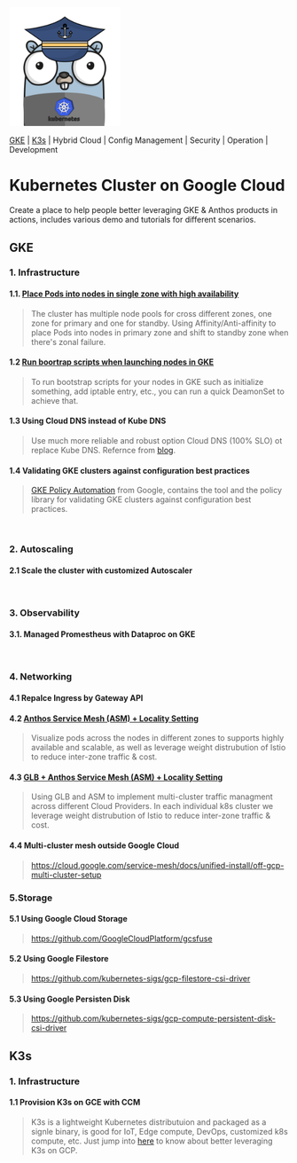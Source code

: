 <img src="./docs/images/skipper.png" alt="multi-k8s" width="200"/>

[GKE](#gke) | [K3s](#k3s) | Hybrid Cloud | Config Management | Security | Operation | Development
<br/>

# Kubernetes Cluster on Google Cloud

Create a place to help people better leveraging GKE & Anthos products in actions, includes various demo and tutorials for different scenarios. 


## GKE
### 1. Infrastructure
#### 1.1. [Place Pods into nodes in single zone with high availability](./docs/single-zone.md)
> The cluster has multiple node pools for cross different zones, one zone for primary and one for standby. Using Affinity/Anti-affinity to place Pods into nodes in primary zone and shift to standby zone when there's zonal failure.

#### 1.2 [Run boortrap scripts when launching nodes in GKE](./docs/startup-script.md)
> To run bootstrap scripts for your nodes in GKE such as initialize something, add iptable entry, etc., you can run a quick DeamonSet to achieve that.

#### 1.3 Using Cloud DNS instead of Kube DNS
> Use much more reliable and robust option Cloud DNS (100% SLO) ot replace Kube DNS. Refernce from [blog](https://medium.com/google-cloud/dns-on-gke-everything-you-need-to-know-b961303f9153). 

#### 1.4 Validating GKE clusters against configuration best practices
> [GKE Policy Automation](https://github.com/google/gke-policy-automation) from Google, contains the tool and the policy library for validating GKE clusters against configuration best practices.
<br>

### 2. Autoscaling 
#### 2.1 Scale the cluster with customized Autoscaler 
<br>

### 3. Observability
#### 3.1. Managed Promestheus with Dataproc on GKE
<br>

### 4. Networking

#### 4.1 Repalce Ingress by Gateway API

#### 4.2 [Anthos Service Mesh (ASM) + Locality Setting](./docs/asm-locality.md)

> Visualize pods across the nodes in different zones to supports highly available and scalable, as well as leverage weight distrubution of Istio to reduce inter-zone traffic & cost.


#### 4.3 [GLB + Anthos Service Mesh (ASM) + Locality Setting](./docs/glb-locality.md)

> Using GLB and ASM to implement multi-cluster traffic managment across different Cloud Providers. In each individual k8s cluster we leverage weight distrubution of Istio to reduce inter-zone traffic & cost.

#### 4.4 Multi-cluster mesh outside Google Cloud
> https://cloud.google.com/service-mesh/docs/unified-install/off-gcp-multi-cluster-setup

### 5.Storage

#### 5.1 Using Google Cloud Storage

> https://github.com/GoogleCloudPlatform/gcsfuse

#### 5.2 Using Google Filestore

> https://github.com/kubernetes-sigs/gcp-filestore-csi-driver

#### 5.3 Using Google Persisten Disk 

> https://github.com/kubernetes-sigs/gcp-compute-persistent-disk-csi-driver

## K3s

### 1. Infrastructure
#### 1.1 Provision K3s on GCE with CCM

> K3s is a lightweight Kubernetes distributuion and packaged as a signle binary, is good for IoT, Edge compute, DevOps, customized k8s compute, etc. Just jump into [here](./blueprint/k3s/play-k3s.md) to know about better leveraging K3s on GCP.